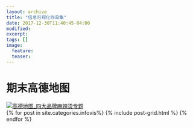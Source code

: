 ```yaml
---
layout: archive
title: "信息可视化作品集"
date: 2017-12-30T11:40:45-04:00
modified:
excerpt: 
tags: []
image: 
  feature: 
  teaser:
---
```


# 期末高德地图

<div class='tableauPlaceholder' id='viz1515165196662' style='position: relative'><noscript><a href='#'><img alt='高德地图_四大品牌麻辣烫专题 ' src='https:&#47;&#47;public.tableau.com&#47;static&#47;images&#47;_1&#47;_18268&#47;_&#47;1_rss.png' style='border: none' /></a></noscript><object class='tableauViz'  style='display:none;'><param name='host_url' value='https%3A%2F%2Fpublic.tableau.com%2F' /> <param name='embed_code_version' value='3' /> <param name='site_root' value='' /><param name='name' value='_18268&#47;_' /><param name='tabs' value='no' /><param name='toolbar' value='yes' /><param name='static_image' value='https:&#47;&#47;public.tableau.com&#47;static&#47;images&#47;_1&#47;_18268&#47;_&#47;1.png' /> <param name='animate_transition' value='yes' /><param name='display_static_image' value='yes' /><param name='display_spinner' value='yes' /><param name='display_overlay' value='yes' /><param name='display_count' value='yes' /></object></div><script type='text/javascript'>var divElement = document.getElementById('viz1515165196662');var vizElement = divElement.getElementsByTagName('object')[0];vizElement.style.width='800px';vizElement.style.height='827px';var scriptElement = document.createElement('script');scriptElement.src = 'https://public.tableau.com/javascripts/api/viz_v1.js';vizElement.parentNode.insertBefore(scriptElement, vizElement);</script>



<div class="tiles">
{% for post in site.categories.infovis%}
  {% include post-grid.html %}
{% endfor %}
</div><!-- /.tiles 把所有categories 有 infovis 的列出来-->

